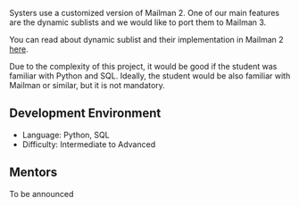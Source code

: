 Systers use a customized version of Mailman 2. One of our main features are the dynamic sublists and we would like to port them to Mailman 3.  

You can read about dynamic sublist and their implementation in Mailman 2 [here](http://systers.org/systers-dev/doku.php/good_to_know).

Due to the complexity of this project, it would be good if the student was familiar with Python and SQL. Ideally, the student would be also familiar with Mailman or similar, but it is not mandatory. 

## Development Environment
* Language: Python, SQL
* Difficulty: Intermediate to Advanced

## Mentors
To be announced